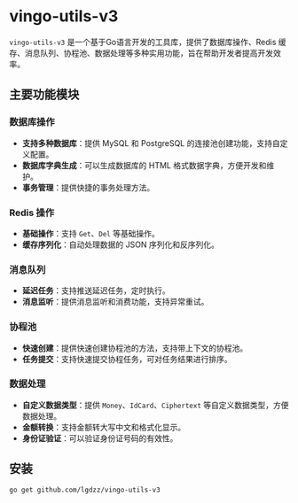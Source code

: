 # vingo-utils-v3

`vingo-utils-v3` 是一个基于Go语言开发的工具库，提供了数据库操作、Redis 缓存、消息队列、协程池、数据处理等多种实用功能，旨在帮助开发者提高开发效率。


## 主要功能模块

### 数据库操作
- **支持多种数据库**：提供 MySQL 和 PostgreSQL 的连接池创建功能，支持自定义配置。
- **数据库字典生成**：可以生成数据库的 HTML 格式数据字典，方便开发和维护。
- **事务管理**：提供快捷的事务处理方法。

### Redis 操作
- **基础操作**：支持 `Get`、`Del` 等基础操作。
- **缓存序列化**：自动处理数据的 JSON 序列化和反序列化。

### 消息队列
- **延迟任务**：支持推送延迟任务，定时执行。
- **消息监听**：提供消息监听和消费功能，支持异常重试。

### 协程池
- **快速创建**：提供快速创建协程池的方法，支持带上下文的协程池。
- **任务提交**：支持快速提交协程任务，可对任务结果进行排序。

### 数据处理
- **自定义数据类型**：提供 `Money`、`IdCard`、`Ciphertext` 等自定义数据类型，方便数据处理。
- **金额转换**：支持金额转大写中文和格式化显示。
- **身份证验证**：可以验证身份证号码的有效性。

## 安装
```bash
go get github.com/lgdzz/vingo-utils-v3
